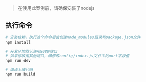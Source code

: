 > 在使用此案例前，请确保安装了nodejs

## 执行命令

``` bash
# 安装依赖，执行这个命令后会创建node_modules目录和package.json文件
npm install

# 开发环境默认使用8080端口
# 如果想改用其他端口，请修改config/index.js文件中的port字段值
npm run dev

# 编译上线代码
npm run build
```
